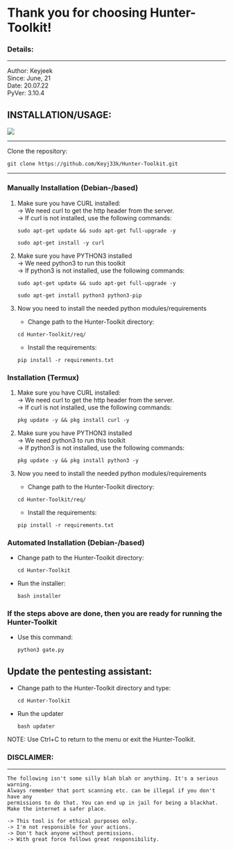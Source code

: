 # Thank you for choosing Hunter-Toolkit!

### Details: 

---

Author: Keyjeek<br>
Since: June, 21<br>
Date: 20.07.22<br>
PyVer: 3.10.4<br>

## INSTALLATION/USAGE: 

<img src="https://github.com/Keyj33k/Hunter-Toolkit/blob/main/imgs/installation.gif?raw=true"/>

---

Clone the repository:
``` 
git clone https://github.com/Keyj33k/Hunter-Toolkit.git
```

---

### Manually Installation (Debian-/based)

1) Make sure you have CURL installed:<br>
    -> We need curl to get the http header from the server.<br>
    -> If curl is not installed, use the following commands:
    ``` 
    sudo apt-get update && sudo apt-get full-upgrade -y
    ``` 
    ``` 
    sudo apt-get install -y curl
    ```

2) Make sure you have PYTHON3 installed<br>
    -> We need python3 to run this toolkit<br>
    -> If python3 is not installed, use the following commands:
    ``` 
    sudo apt-get update && sudo apt-get full-upgrade -y
    ``` 
    ``` 
    sudo apt-get install python3 python3-pip
    ``` 
   
3) Now you need to install the needed python modules/requirements
    - Change path to the Hunter-Toolkit directory:
    
    ```
    cd Hunter-Toolkit/req/
    ```

    - Install the requirements:   

    ``` 
    pip install -r requirements.txt
    ```
    
### Installation (Termux)

1) Make sure you have CURL installed:<br>
    -> We need curl to get the http header from the server.<br>
    -> If curl is not installed, use the following commands:
    ``` 
    pkg update -y && pkg install curl -y
    ```

2) Make sure you have PYTHON3 installed<br>
    -> We need python3 to run this toolkit<br>
    -> If python3 is not installed, use the following commands:
    ``` 
    pkg update -y && pkg install python3 -y
    ``` 
   
3) Now you need to install the needed python modules/requirements
    - Change path to the Hunter-Toolkit directory:
    
    ```
    cd Hunter-Toolkit/req/
    ```

    - Install the requirements:   

    ``` 
    pip install -r requirements.txt
    ```
   
### Automated Installation (Debian-/based)

- Change path to the Hunter-Toolkit directory:
    
    ```
    cd Hunter-Toolkit
    ```

- Run the installer:

    ```
    bash installer
    ```

### If the steps above are done, then you are ready for running the Hunter-Toolkit

- Use this command:
    
    ```
    python3 gate.py
    ``` 
  
## Update the pentesting assistant:

- Change path to the Hunter-Toolkit directory and type:

    ```
    cd Hunter-Toolkit
    ```
    
- Run the updater

    ```
    bash updater
    ```

NOTE: Use Ctrl+C to return to the menu or exit the Hunter-Toolkit.

### DISCLAIMER: 

---

    The following isn't some silly blah blah or anything. It's a serious warning.
    Always remember that port scanning etc. can be illegal if you don't have any
    permissions to do that. You can end up in jail for being a blackhat.
    Make the internet a safer place.

    -> This tool is for ethical purposes only.
    -> I'm not responsible for your actions.
    -> Don't hack anyone without permissions.
    -> With great force follows great responsibility.



